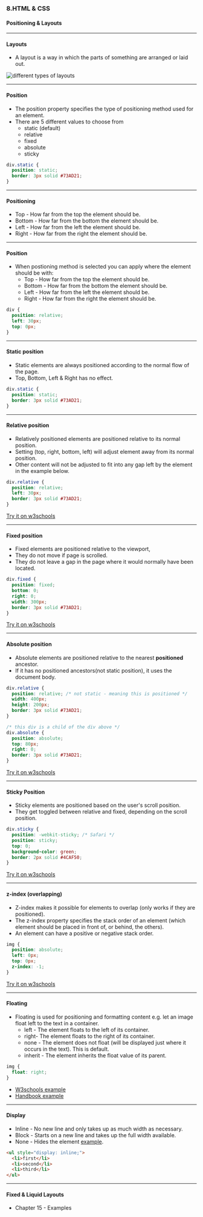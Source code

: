 ### 8.HTML & CSS

#### Positioning & Layouts

---

#### Layouts

- A layout is a way in which the parts of something are arranged or laid out.

<img style="max-width: 700px" src="/media/html-css-images/html-css-8/layouts.png" alt="different types of layouts">

---

#### Position

- The position property specifies the type of positioning method used for an element.
- There are 5 different values to choose from
  - static (default)
  - relative
  - fixed
  - absolute
  - sticky

```CSS
div.static {
  position: static;
  border: 3px solid #73AD21;
}
```

---

#### Positioning

- Top - How far from the top the element should be.
- Bottom - How far from the bottom the element should be.
- Left - How far from the left the element should be.
- Right - How far from the right the element should be.

---

#### Position

- When postioning method is selected you can apply where the element should be with:
  - Top - How far from the top the element should be.
  - Bottom - How far from the bottom the element should be.
  - Left - How far from the left the element should be.
  - Right - How far from the right the element should be.

```CSS
div {
  position: relative;
  left: 30px;
  top: 0px;
}
```

---

#### Static position

- Static elements are always positioned according to the normal flow of the page.
- Top, Bottom, Left & Right has no effect.

```CSS
div.static {
  position: static;
  border: 3px solid #73AD21;
}
```

---

#### Relative position

- Relatively positioned elements are positioned relative to its normal position.
- Setting (top, right, bottom, left) will adjust element away from its normal position.
- Other content will not be adjusted to fit into any gap left by the element in the example below.

```CSS
div.relative {
  position: relative;
  left: 30px;
  border: 3px solid #73AD21;
}
```

[Try it on w3schools](https://www.w3schools.com/css/tryit.asp?filename=trycss_position_relative)

---

#### Fixed position

- Fixed elements are positioned relative to the viewport,
- They do not move if page is scrolled.
- They do not leave a gap in the page where it would normally have been located.

```CSS
div.fixed {
  position: fixed;
  bottom: 0;
  right: 0;
  width: 300px;
  border: 3px solid #73AD21;
}
```

[Try it on w3schools](https://www.w3schools.com/css/tryit.asp?filename=trycss_position_fixed)

---

#### Absolute position

- Absolute elements are positioned relative to the nearest **positioned** ancestor.
- If it has no positioned ancestors(not static position), it uses the document body.

```CSS
div.relative {
  position: relative; /* not static - meaning this is positioned */
  width: 400px;
  height: 200px;
  border: 3px solid #73AD21;
}

/* this div is a child of the div above */
div.absolute {
  position: absolute;
  top: 80px;
  right: 0;
  border: 3px solid #73AD21;
}
```

[Try it on w3schools](https://www.w3schools.com/css/tryit.asp?filename=trycss_position_absolute)

---

#### Sticky Position

- Sticky elements are positioned based on the user's scroll position.
- They get toggled between relative and fixed, depending on the scroll position.

```CSS
div.sticky {
  position: -webkit-sticky; /* Safari */
  position: sticky;
  top: 0;
  background-color: green;
  border: 2px solid #4CAF50;
}
```

[Try it on w3schools](https://www.w3schools.com/css/tryit.asp?filename=trycss_position_sticky)

---

#### z-index (overlapping)

- Z-index makes it possible for elements to overlap (only works if they are positioned).
- The z-index property specifies the stack order of an element (which element should be placed in front of, or behind, the others).
- An element can have a positive or negative stack order.

```CSS
img {
  position: absolute;
  left: 0px;
  top: 0px;
  z-index: -1;
}
```

[Try it on w3schools](https://www.w3schools.com/css/tryit.asp?filename=trycss_zindex)

---

#### Floating

- Floating is used for positioning and formatting content e.g. let an image float left to the text in a container.
  - left - The element floats to the left of its container.
  - right- The element floats to the right of its container.
  - none - The element does not float (will be displayed just where it occurs in the text). This is default.
  - inherit - The element inherits the float value of its parent.

```CSS
img {
  float: right;
}
```

- [W3schools example](https://www.w3schools.com/css/tryit.asp?filename=trycss_layout_float)
- [Handbook example](http://htmlandcssbook.com/code-samples/chapter-15/float.html)

---

#### Display

- Inline - No new line and only takes up as much width as necessary.
- Block - Starts on a new line and takes up the full width available.
- None - Hides the element [example](https://www.w3schools.com/css/tryit.asp?filename=trycss_display_none).

```HTML
<ul style="display: inline;">
  <li>first</li>
  <li>second</li>
  <li>third</li>
</ul>
```

---

#### Fixed & Liquid Layouts

- Chapter 15 - Examples
